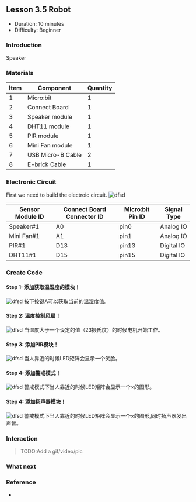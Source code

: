 ## Lesson 3.5 Robot

- Duration: 10 minutes
- Difficulty: Beginner

### Introduction
Speaker

### Materials
| Item |     Component          | Quantity |
|--------|---------------------------|-------------|
|    1   | Micro:bit                   |        1      |
|    2   | Connect Board          |        1     |
|    3   | Speaker module       |        1     |
|    4   | DHT11 module         |        1     |
|    5   | PIR module               |        1     |
|    6   | Mini Fan module      |        1     |
|    7   | USB Micro-B Cable   |        2     |
|    8   | E-brick Cable            |        1     |

### Electronic Circuit
First we need to build the electroic circuit.
![dfsd](./image/lesson01-switch/electronic_circuit.png)

| Sensor Module ID | Connect Board Connector ID | Micro:bit Pin ID | Signal Type |
|------------------|----------------------------|------------------|---------------|
| Speaker#1        | A0                         | pin0               | Analog IO  |
| Mini Fan#1        | A1                         | pin1              | Analog IO  |
| PIR#1                | D13                       | pin13            | Digital IO   |
| DHT11#1          | D15                       | pin15            | Digital IO   |


### Create Code

#### Step 1: 添加获取温湿度的模块！
 ![dfsd](./image/lesson35-Project/button-dht11.png)
按下按键A可以获取当前的温湿度值。

#### Step 2: 温度控制风扇！
 ![dfsd](./image/lesson35-Project/button-dht-fan.png)
当温度大于一个设定的值（23摄氏度）的时候电机开始工作。

#### Step 3: 添加PIR模块！
 ![dfsd](./image/lesson35-Project/button-dht-fan-pir.png)
当人靠近的时候LED矩阵会显示一个笑脸。

#### Step 4: 添加警戒模式！
 ![dfsd](./image/lesson35-Project/guard.png)
警戒模式下当人靠近的时候LED矩阵会显示一个×的图形。

#### Step 4: 添加扬声器模块！
 ![dfsd](./image/lesson35-Project/speaker.png)
警戒模式下当人靠近的时候LED矩阵会显示一个×的图形,同时扬声器发出声音。

### Interaction

> TODO:Add a gif/video/pic

### What next
> 

### Reference
- 